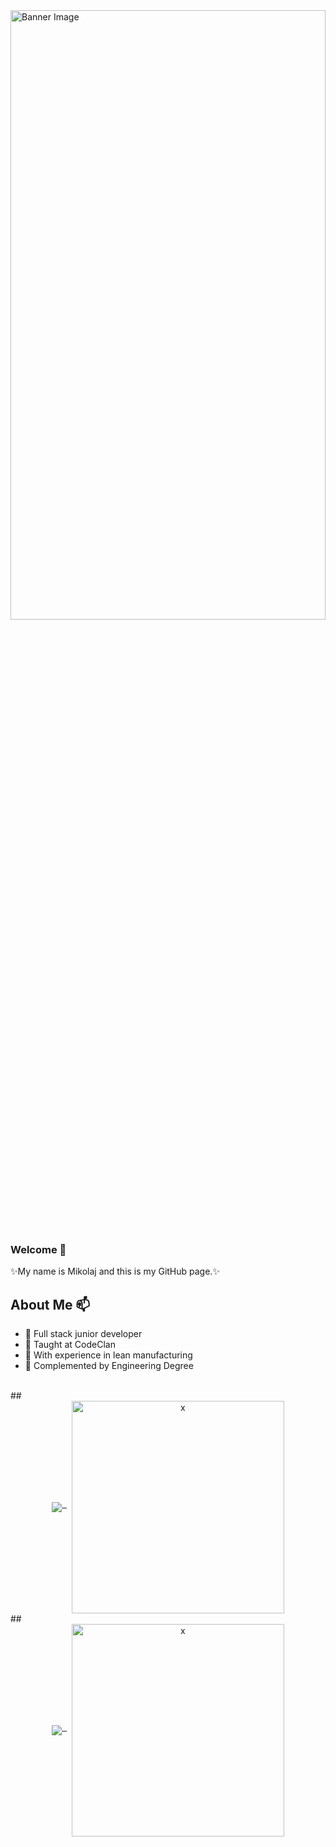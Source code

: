 <img src="https://media1.tenor.com/m/04GE711i7WgAAAAC/ocean-sea.gif" alt="Banner Image" width="100%" height="50%"/>


### Welcome 👋
✨My name is Mikolaj and this is my GitHub page.✨

## About Me 📫
- 🌱 Full stack junior developer
- 👯 Taught at CodeClan
- 🚀 With experience in lean manufacturing
- 🔭 Complemented by Engineering Degree 
<br/>
##
<div align="center">
  <a href="https://github.com/Chlebab/Final_Project">
    <img 
      align="middle" 
      src="[![Top Langs](https://github-readme-stats.vercel.app/api/top-langs/?username=Chlebab&layout=donut)]"
    />&nbsp;
  </a>&nbsp;
  <img 
    align="middle" 
    src="x" 
    alt="x" 
    width="340"
  />
</div>
##
<div align="center">
  <a href="https://github.com/Chlebab/Final_Project">
    <img 
      align="middle" 
      src="https://github-readme-stats.vercel.app/api/pin/?username=Chlebab&repo=Final_Project&theme=radical"
    />&nbsp;
  </a>&nbsp;
  <img 
    align="middle" 
    src="x" 
    alt="x" 
    width="340"
  />
</div>


<!--    
**Chlebab/Chlebab** is a ✨ _special_ ✨ repository because its `README.md` (this file) appears on your GitHub profile.

Here are some ideas to get you started:

- 🔭 I’m currently working on ...
- 🌱 I’m currently learning ...
- 👯 I’m looking to collaborate on ...
- 🤔 I’m looking for help with ...
- 💬 Ask me about ...
- 📫 How to reach me: ...
- 😄 Pronouns: ...
- ⚡ Fun fact: ...
-->
